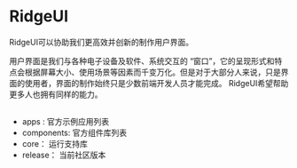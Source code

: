 # RidgeUI

RidgeUI可以协助我们更高效并创新的制作用户界面。

用户界面是我们与各种电子设备及软件、系统交互的 “窗口”，它的呈现形式和特点会根据屏幕大小、使用场景等因素而千变万化。但是对于大部分人来说，只是界面的使用者，界面的制作始终只是少数前端开发人员才能完成。 RidgeUI希望帮助更多人也拥有同样的能力。

## 

- apps : 官方示例应用列表
- components: 官方组件库列表
- core： 运行支持库
- release： 当前社区版本




